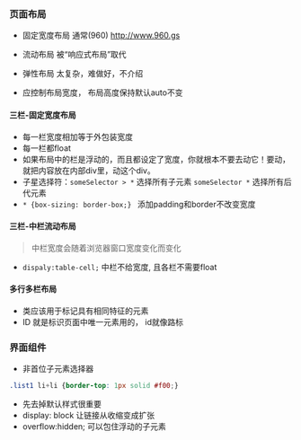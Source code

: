 ### 页面布局
- 固定宽度布局 通常(960)  http://www.960.gs
- 流动布局 被“响应式布局”取代
- 弹性布局 太复杂，难做好，不介绍

- 应控制布局宽度， 布局高度保持默认auto不变

#### 三栏-固定宽度布局
- 每一栏宽度相加等于外包装宽度
- 每一栏都float
- 如果布局中的栏是浮动的，而且都设定了宽度，你就根本不要去动它！要动，就把内容放在内部div里，动这个div。
- 子星选择符：`someSelector > *` 选择所有子元素 `someSelector *` 选择所有后代元素
- `* {box-sizing: border-box;} ` 添加padding和border不改变宽度

#### 三栏-中栏流动布局
> 中栏宽度会随着浏览器窗口宽度变化而变化
- `dispaly:table-cell;` 中栏不给宽度, 且各栏不需要float

#### 多行多栏布局
- 类应该用于标记具有相同特征的元素
- ID 就是标识页面中唯一元素用的， id就像路标


### 界面组件
- 非首位子元素选择器
```css
.list1 li+li {border-top: 1px solid #f00;}
```
- 先去掉默认样式很重要
- display: block 让链接从收缩变成扩张
- overflow:hidden; 可以包住浮动的子元素








